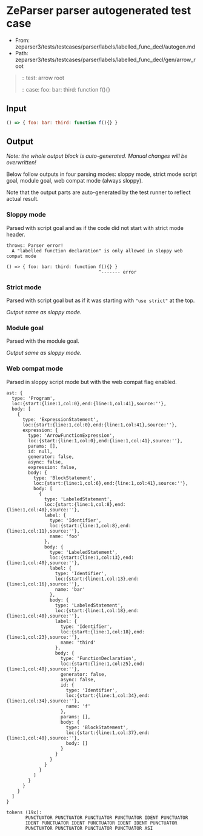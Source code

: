 # ZeParser parser autogenerated test case

- From: zeparser3/tests/testcases/parser/labels/labelled_func_decl/autogen.md
- Path: zeparser3/tests/testcases/parser/labels/labelled_func_decl/gen/arrow_root

> :: test: arrow root
>
> :: case: foo: bar: third: function f(){}

## Input


`````js
() => { foo: bar: third: function f(){} }
`````

## Output

_Note: the whole output block is auto-generated. Manual changes will be overwritten!_

Below follow outputs in four parsing modes: sloppy mode, strict mode script goal, module goal, web compat mode (always sloppy).

Note that the output parts are auto-generated by the test runner to reflect actual result.

### Sloppy mode

Parsed with script goal and as if the code did not start with strict mode header.

`````
throws: Parser error!
  A "labelled function declaration" is only allowed in sloppy web compat mode

() => { foo: bar: third: function f(){} }
                                  ^------- error
`````

### Strict mode

Parsed with script goal but as if it was starting with `"use strict"` at the top.

_Output same as sloppy mode._

### Module goal

Parsed with the module goal.

_Output same as sloppy mode._

### Web compat mode

Parsed in sloppy script mode but with the web compat flag enabled.

`````
ast: {
  type: 'Program',
  loc:{start:{line:1,col:0},end:{line:1,col:41},source:''},
  body: [
    {
      type: 'ExpressionStatement',
      loc:{start:{line:1,col:0},end:{line:1,col:41},source:''},
      expression: {
        type: 'ArrowFunctionExpression',
        loc:{start:{line:1,col:0},end:{line:1,col:41},source:''},
        params: [],
        id: null,
        generator: false,
        async: false,
        expression: false,
        body: {
          type: 'BlockStatement',
          loc:{start:{line:1,col:6},end:{line:1,col:41},source:''},
          body: [
            {
              type: 'LabeledStatement',
              loc:{start:{line:1,col:8},end:{line:1,col:40},source:''},
              label: {
                type: 'Identifier',
                loc:{start:{line:1,col:8},end:{line:1,col:11},source:''},
                name: 'foo'
              },
              body: {
                type: 'LabeledStatement',
                loc:{start:{line:1,col:13},end:{line:1,col:40},source:''},
                label: {
                  type: 'Identifier',
                  loc:{start:{line:1,col:13},end:{line:1,col:16},source:''},
                  name: 'bar'
                },
                body: {
                  type: 'LabeledStatement',
                  loc:{start:{line:1,col:18},end:{line:1,col:40},source:''},
                  label: {
                    type: 'Identifier',
                    loc:{start:{line:1,col:18},end:{line:1,col:23},source:''},
                    name: 'third'
                  },
                  body: {
                    type: 'FunctionDeclaration',
                    loc:{start:{line:1,col:25},end:{line:1,col:40},source:''},
                    generator: false,
                    async: false,
                    id: {
                      type: 'Identifier',
                      loc:{start:{line:1,col:34},end:{line:1,col:34},source:''},
                      name: 'f'
                    },
                    params: [],
                    body: {
                      type: 'BlockStatement',
                      loc:{start:{line:1,col:37},end:{line:1,col:40},source:''},
                      body: []
                    }
                  }
                }
              }
            }
          ]
        }
      }
    }
  ]
}

tokens (19x):
       PUNCTUATOR PUNCTUATOR PUNCTUATOR PUNCTUATOR IDENT PUNCTUATOR
       IDENT PUNCTUATOR IDENT PUNCTUATOR IDENT IDENT PUNCTUATOR
       PUNCTUATOR PUNCTUATOR PUNCTUATOR PUNCTUATOR ASI
`````

